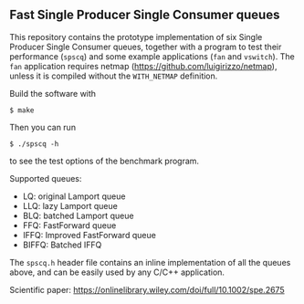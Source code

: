 ## Fast Single Producer Single Consumer queues

This repository contains the prototype implementation of six Single Producer
Single Consumer queues, together with a program to test their performance
(`spscq`) and some example applications (`fan` and `vswitch`).
The `fan` application requires netmap (https://github.com/luigirizzo/netmap),
unless it is compiled without the `WITH_NETMAP` definition.

Build the software with

    $ make

Then you can run

    $ ./spscq -h

to see the test options of the benchmark program.

Supported queues:

* LQ: original Lamport queue
* LLQ: lazy Lamport queue
* BLQ: batched Lamport queue
* FFQ: FastForward queue
* IFFQ: Improved FastForward queue
* BIFFQ: Batched IFFQ

The `spscq.h` header file contains an inline implementation of all the queues
above, and can be easily used by any C/C++ application.

Scientific paper:
  https://onlinelibrary.wiley.com/doi/full/10.1002/spe.2675

